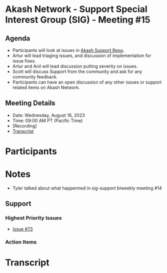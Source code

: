 
# Akash Network - Support Special Interest Group (SIG) - Meeting #15

## Agenda

- Participants will look at issues in [Akash Support Repo](https://github.com/akash-network/support/issues). 
- Artur will lead triaging issues, and discussion of implementation for issue fixes.
- Artur and Anil will lead discussion putting severity on issues. 
- Scott will discuss Support from the community and ask for any community feedback. 
- Participants can have an open discussion of any other issues or support related items on Akash Network.

## Meeting Details

- Date: Wednesday, August 16, 2023
- Time: 09:00 AM PT (Pacific Time)
- [Recording]
- [Transcript](#transcript)

# Participants




# Notes

- Tyler talked about what happenned in sig-support biweekly meeting #14



## Support




### Highest Priority Issues

- [Issue #73](https://github.com/akash-network/support/issues/73)



### Action Items



# **Transcript**
